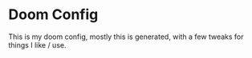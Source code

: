 # Doom Config

This is my doom config, mostly this is generated, with a few tweaks for things I like / use.
